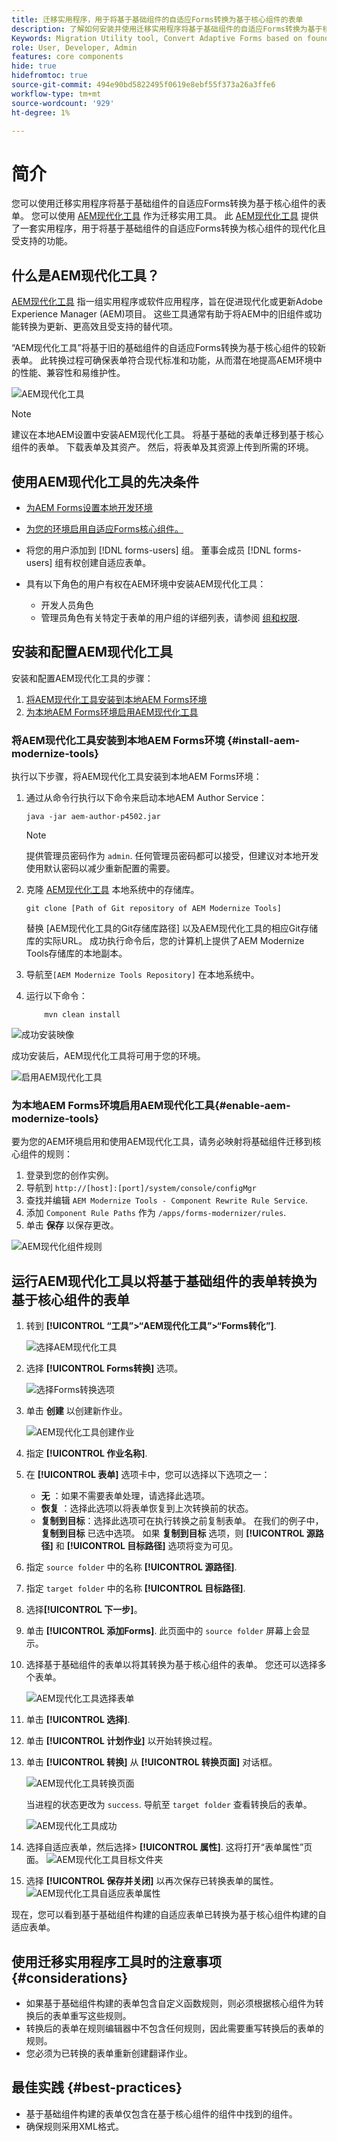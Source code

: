 ```yaml
---
title: 迁移实用程序，用于将基于基础组件的自适应Forms转换为基于核心组件的表单
description: 了解如何安装并使用迁移实用程序将基于基础组件的自适应Forms转换为基于核心组件的表单。
Keywords: Migration Utility tool, Convert Adaptive Forms based on foundation components to core component based forms, Convert Foundation forms to Core components forms, Using Modernizer tool to convert Foundation Components to Core components in forms.
role: User, Developer, Admin
features: core components
hide: true
hidefromtoc: true
source-git-commit: 494e90bd5822495f0619e8ebf55f373a26a3ffe6
workflow-type: tm+mt
source-wordcount: '929'
ht-degree: 1%

---
```



# 简介

您可以使用迁移实用程序将基于基础组件的自适应Forms转换为基于核心组件的表单。 您可以使用 [AEM现代化工具](https://opensource.adobe.com/aem-modernize-tools/) 作为迁移实用工具。 此 [AEM现代化工具](https://opensource.adobe.com/aem-modernize-tools/) 提供了一套实用程序，用于将基于基础组件的自适应Forms转换为核心组件的现代化且受支持的功能。

## 什么是AEM现代化工具？

[AEM现代化工具](https://opensource.adobe.com/aem-modernize-tools/) 指一组实用程序或软件应用程序，旨在促进现代化或更新Adobe Experience Manager (AEM)项目。 这些工具通常有助于将AEM中的旧组件或功能转换为更新、更高效且受支持的替代项。

“AEM现代化工具”将基于旧的基础组件的自适应Forms转换为基于核心组件的较新表单。 此转换过程可确保表单符合现代标准和功能，从而潜在地提高AEM环境中的性能、兼容性和易维护性。

![AEM现代化工具](/help/forms/assets/aem-modernize-tools.png)

>[!NOTE]
> 
> 建议在本地AEM设置中安装AEM现代化工具。 将基于基础的表单迁移到基于核心组件的表单。 下载表单及其资产。 然后，将表单及其资源上传到所需的环境。

## 使用AEM现代化工具的先决条件

* [为AEM Forms设置本地开发环境](/help/forms/setup-local-development-environment.md)
* [为您的环境启用自适应Forms核心组件。](/help/forms/enable-adaptive-forms-core-components.md)

* 将您的用户添加到 [!DNL forms-users] 组。 董事会成员 [!DNL forms-users] 组有权创建自适应表单。

* 具有以下角色的用户有权在AEM环境中安装AEM现代化工具：
   * 开发人员角色
   * 管理员角色有关特定于表单的用户组的详细列表，请参阅 [组和权限](forms-groups-privileges-tasks.md).

## 安装和配置AEM现代化工具

安装和配置AEM现代化工具的步骤：

1. [将AEM现代化工具安装到本地AEM Forms环境](#install-aem-modernize-tools)
2. [为本地AEM Forms环境启用AEM现代化工具](#enable-aem-modernize-tools)

### 将AEM现代化工具安装到本地AEM Forms环境 {#install-aem-modernize-tools}

执行以下步骤，将AEM现代化工具安装到本地AEM Forms环境：

1. 通过从命令行执行以下命令来启动本地AEM Author Service：

   `java -jar aem-author-p4502.jar`

   >[!NOTE]
   >
   > 提供管理员密码作为 `admin`. 任何管理员密码都可以接受，但建议对本地开发使用默认密码以减少重新配置的需要。

1. 克隆 [AEM现代化工具](https://git.corp.adobe.com/livecycle/forms-modernizer/tree/convertForms) 本地系统中的存储库。

   ```Shell
   git clone [Path of Git repository of AEM Modernize Tools]
   ```
   替换 [AEM现代化工具的Git存储库路径] 以及AEM现代化工具的相应Git存储库的实际URL。
成功执行命令后，您的计算机上提供了AEM Modernize Tools存储库的本地副本。

1. 导航至`[AEM Modernize Tools Repository]`  在本地系统中。
1. 运行以下命令：

   ```Shell
       mvn clean install 
   ```
![成功安装映像](/help/forms/assets/aem-modernize-install-steps.png)

成功安装后，AEM现代化工具将可用于您的环境。

![启用AEM现代化工具](/help/forms/assets/enable-aem-modernizer-tools.png)


### 为本地AEM Forms环境启用AEM现代化工具{#enable-aem-modernize-tools}

要为您的AEM环境启用和使用AEM现代化工具，请务必映射将基础组件迁移到核心组件的规则：

1. 登录到您的创作实例。
1. 导航到 `http://[host]:[port]/system/console/configMgr`
1. 查找并编辑 `AEM Modernize Tools - Component Rewrite Rule Service`.
1. 添加 `Component Rule Paths` 作为 `/apps/forms-modernizer/rules`.
1. 单击 **保存** 以保存更改。

![AEM现代化组件规则](/help/forms/assets/aem-modernize-tools-component-rule.png)

## 运行AEM现代化工具以将基于基础组件的表单转换为基于核心组件的表单

1. 转到 **[!UICONTROL “工具”>“AEM现代化工具”>“Forms转化”]**.

   ![选择AEM现代化工具](/help/forms/assets/aem-modernize-tools-select.png)

1. 选择 **[!UICONTROL Forms转换]** 选项。

   ![选择Forms转换选项](/help/forms/assets/aem-modernize-forms-conversion.png)

1. 单击 **创建** 以创建新作业。

   ![AEM现代化工具创建作业](/help/forms/assets/aem-modernize-tools-create-job.png)

1. 指定 **[!UICONTROL 作业名称]**.
1. 在 **[!UICONTROL 表单]** 选项卡中，您可以选择以下选项之一：
   * **无** ：如果不需要表单处理，请选择此选项。
   * **恢复** ：选择此选项以将表单恢复到上次转换前的状态。
   * **复制到目标**：选择此选项可在执行转换之前复制表单。
在我们的例子中， **复制到目标** 已选中选项。 如果 **复制到目标** 选项，则 **[!UICONTROL 源路径]** 和 **[!UICONTROL 目标路径]** 选项将变为可见。

1. 指定 `source folder` 中的名称 **[!UICONTROL 源路径]**.
1. 指定 `target folder` 中的名称 **[!UICONTROL 目标路径]**.
1. 选择&#x200B;**[!UICONTROL 下一步]**。
1. 单击 **[!UICONTROL 添加Forms]**. 此页面中的 `source folder` 屏幕上会显示。
1. 选择基于基础组件的表单以将其转换为基于核心组件的表单。 您还可以选择多个表单。

   ![AEM现代化工具选择表单](/help/forms/assets/aem-modernize-tools-select-form.png)

1. 单击 **[!UICONTROL 选择]**.
1. 单击 **[!UICONTROL 计划作业]** 以开始转换过程。
1. 单击 **[!UICONTROL 转换]** 从 **[!UICONTROL 转换页面]** 对话框。

   ![AEM现代化工具转换页面](/help/forms/assets/aem-modernize-tools-convert-form.png)

   当进程的状态更改为 `success`. 导航至 `target folder` 查看转换后的表单。

   ![AEM现代化工具成功](/help/forms/assets/aem-modernize-tools-success.png)

1. 选择自适应表单，然后选择> **[!UICONTROL 属性]**. 这将打开“表单属性”页面。
   ![AEM现代化工具目标文件夹](/help/forms/assets/aem-modernize-tools-destination-folder.png)

1. 选择 **[!UICONTROL 保存并关闭]** 以再次保存已转换表单的属性。
   ![AEM现代化工具自适应表单属性](/help/forms/assets/aem-modernize-tools-af-properties.png)

现在，您可以看到基于基础组件构建的自适应表单已转换为基于核心组件构建的自适应表单。

## 使用迁移实用程序工具时的注意事项 {#considerations}

* 如果基于基础组件构建的表单包含自定义函数规则，则必须根据核心组件为转换后的表单重写这些规则。
* 转换后的表单在规则编辑器中不包含任何规则，因此需要重写转换后的表单的规则。
* 您必须为已转换的表单重新创建翻译作业。

## 最佳实践 {#best-practices}

* 基于基础组件构建的表单仅包含在基于核心组件的组件中找到的组件。
* 确保规则采用XML格式。


